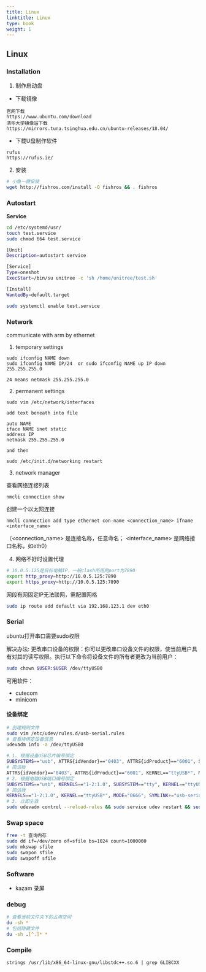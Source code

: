 ```yaml
---
title: Linux
linktitle: Linux
type: book
weight: 1
---
```


## Linux

### Installation

1. 制作启动盘

- 下载镜像
```
官网下载
https://www.ubuntu.com/download
清华大学镜像站下载
https://mirrors.tuna.tsinghua.edu.cn/ubuntu-releases/18.04/
```

- 下载U盘制作软件
```
rufus
https://rufus.ie/
```

2. 安装

```sh
# 小鱼一键安装
wget http://fishros.com/install -O fishros && . fishros
```

### Autostart

**Service**

```sh
cd /etc/systemd/usr/
touch test.service
sudo chmod 664 test.service
```

```sh
[Unit]
Description=autostart service

[Service]
Type=oneshot
ExecStart=/bin/su unitree -c 'sh /home/unitree/test.sh'

[Install]
WantedBy=default.target
```

```sh
sudo systemctl enable test.service
```

### Network

communicate with arm by ethernet

1. temporary settings
```
sudo ifconfig NAME down
sudo ifconfig NAME IP/24  or sudo ifconfig NAME up IP down 255.255.255.0
```

    24 means netmask 255.255.255.0

2. permanent settings
```
sudo vim /etc/network/interfaces
```

    add text beneath into file
```
auto NAME
iface NAME inet static
address IP
netmask 255.255.255.0
```
    and then
```
sudo /etc/init.d/networking restart
```

3. network manager

查看网络连接列表
```sheel
nmcli connection show 
```

创建一个以太网连接
```shell
nmcli connection add type ethernet con-name <connection_name> ifname <interface_name>
```
（<connection_name> 是连接名称，任意命名； <interface_name> 是网络接口名称，如eth0）

4. 网络不好时设置代理

```bash
# 10.0.5.125是目标电脑IP，一般clash所用的port为7890
export http_proxy=http://10.0.5.125:7890
export https_proxy=http://10.0.5.125:7890
```

网段有网固定IP无法联网，需配置网格
```bash
sudo ip route add default via 192.168.123.1 dev eth0
```
### Serial

ubuntu打开串口需要sudo权限

解决办法:
更改串口设备的权限：你可以更改串口设备文件的权限，使当前用户具有对其的读写权限。执行以下命令将设备文件的所有者更改为当前用户：
```bash
sudo chown $USER:$USER /dev/ttyUSB0
```

可用软件：
+ cutecom
+ minicom

#### 设备绑定

```bash
# 创建规则文件
sudo vim /etc/udev/rules.d/usb-serial.rules
# 查看待绑定设备信息
udevadm info -a /dev/ttyUSB0
```

```sh
# 1. 根据设备USB芯片编号绑定
SUBSYSTEMS=="usb", ATTRS{idVendor}=="0403", ATTRS{idProduct}=="6001", SUBSYSTEM=="tty", KERNEL=="ttyUSB*", MODE="0666", SYMLINK+="usb-serial-xxx"
# 简洁版
ATTRS{idVendor}=="0403", ATTRS{idProduct}=="6001", KERNEL=="ttyUSB*", MODE="0666", SYMLINK+="usb-serial-xxx"
# 2. 根据电脑USB端口编号绑定
SUBSYSTEMS=="usb", KERNELS=="1-2:1.0", SUBSYSTEM=="tty", KERNEL=="ttyUSB*", MODE="0666", SYMLINK+="usb-serial-xxx"
# 简洁版
KERNELS=="1-2:1.0", KERNEL=="ttyUSB*", MODE="0666", SYMLINK+="usb-serial-xxx"
# 3. 立即生效
sudo udevadm control --reload-rules && sudo service udev restart && sudo udevadm trigger
```

### Swap space

```bash
free -t 查询内存
sudo dd if=/dev/zero of=sfile bs=1024 count=1000000
sudo mkswap sfile
sudo swapon sfile
sudo swapoff sfile
```

### Software

+ kazam 录屏

### debug

```bash
# 查看当前文件夹下的占用空间
du -sh *
# 包括隐藏文件
du -sh .[^.]* *
```

### Compile

```
strings /usr/lib/x86_64-linux-gnu/libstdc++.so.6 | grep GLIBCXX
```